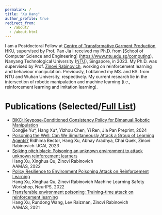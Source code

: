 ```yaml
---
permalink: /
title: "Xu Hang"
author_profile: true
redirect_from: 
  - /about/
  - /about.html
---
```


I am a Postdoctoral Fellow at [Centre of Transformative Garment Production](https://www.transgp.hk/), [HKU](https://www.hku.hk/), supervised by Prof. [Pan Jia](https://www.cs.hku.hk/people/academic-staff/jpan) 
I received my Ph.D. from [School of Computer Science and Engineering] (https://www.ntu.edu.sg/computing), Nanyang Technological University ([NTU](https://www.ntu.edu.sg/)), Singapore, in 2023.
My Ph.D. was supervised by Prof. [Zinovi Rabinovich](https://www.zinovi.net/), working on reinforcement learning and behaviour manipulation. 
Previously, I obtained my MS. and BS. from NTU and Wuhan University, respectively. 
My current research lie in the intersection of robotic manipulation and machine learning (i.e., reinforcement learning and imitation learning).




**Publications (Selected/[Full List](https://scholar.google.com.sg/citations?view_op=list_works&hl=en&hl=en&user=_tNUciIAAAAJ))**
=== 
- [BiKC: Keypose-Conditioned Consistency Policy for Bimanual Robotic Manipulation](https://arxiv.org/pdf/2406.10093)   
  Dongjie Yu*, Hang Xu*, Yizhou Chen, Yi Ren, Jia Pan
  Preprint, 2024
- [Poisoning the Well: Can We Simultaneously Attack a Group of Learning Agents?](https://www.ijcai.org/proceedings/2023/0386.pdf)
  Ridhima Bector, Hang Xu, Abhay Aradhya, Chai Quek, Zinovi Rabinovich
  IJCAI, 2023
- [Spiking pitch black: Poisoning an unknown environment to attack unknown reinforcement learners](https://www.ifaamas.org/Proceedings/aamas2022/pdfs/p1409.pdf)  
  Hang Xu, Xinghua Qu, Zinovi Rabinovich  
  AAMAS, 2022
- [Policy Resilience to Environment Poisoning Attack on Reinforcement Learning](https://arxiv.org/pdf/2304.12151)  
  Hang Xu, Xinghua Qu, Zinovi Rabinovich
  Machine Learning Safety Workshop, NeurIPS, 2022
- [Transferable environment poisoning: Training-time attack on reinforcement learning](https://ifmas.csc.liv.ac.uk/Proceedings/aamas2021/pdfs/p1398.pdf)  
  Hang Xu, Rundong Wang, Lev Raizman, Zinovi Rabinovich  
  AAMAS, 2021  




